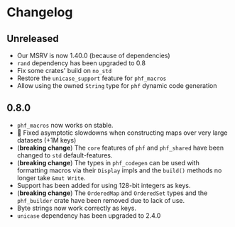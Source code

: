 # Changelog

## Unreleased

* Our MSRV is now 1.40.0 (because of dependencies)
* `rand` dependency has been upgraded to 0.8
* Fix some crates' build on `no_std`
* Restore the `unicase_support` feature for `phf_macros`
* Allow using the owned `String` type for `phf` dynamic code generation

## 0.8.0

* `phf_macros` now works on stable.
* :tada: Fixed asymptotic slowdowns when constructing maps over very large datasets (+1M keys)
* (**breaking change**) The `core` features of `phf` and `phf_shared` have been changed to `std` default-features.
* (**breaking change**) The types in `phf_codegen` can be used with formatting macros via their `Display` impls and the `build()` methods no longer take `&mut Write`.
* Support has been added for using 128-bit integers as keys.
* (**breaking change**) The `OrderedMap` and `OrderedSet` types and the `phf_builder` crate have been removed due to lack of use.
* Byte strings now work correctly as keys.
* `unicase` dependency has been upgraded to 2.4.0
